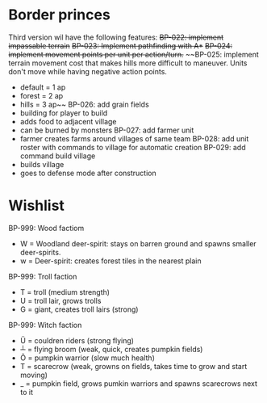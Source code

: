 # Border princes
Third version wil have the following features:
~~BP-022: implement impassable terrain~~
~~BP-023: Implement pathfinding with A*~~
~~BP-024: implement movement points per unit per action/turn.~~
~~BP-025: implement terrain movement cost that makes hills more difficult to maneuver.  Units don't move while having negative action points.
- default = 1 ap
- forest = 2 ap
- hills = 3 ap~~
BP-026: add grain fields
- building for player to build
- adds food to adjacent village
- can be burned by monsters
BP-027: add farmer unit
- farmer creates farms around villages of same team
BP-028: add unit roster with commands to village for automatic creation
BP-029: add command build village
- builds village
- goes to defense mode after construction

# Wishlist
BP-999: Wood factiom
- W = Woodland deer-spirit: stays on barren ground and spawns smaller deer-spirits.
- w = Deer-spirit: creates forest tiles in the nearest plain

BP-999: Troll faction
- T = troll (medium strength)
- U = troll lair, grows trolls
- G = giant, creates troll lairs (strong)

BP-999: Witch faction
- Ü = couldren riders (strong flying)
- ┴ = flying broom (weak, quick, creates pumpkin fields)
- Õ = pumpkin warrior (slow much health)
- T = scarecrow (weak, growns on fields, takes time to grow and start moving)
- _ = pumpkin field, grows pumkin warriors and spawns scarecrows next to it